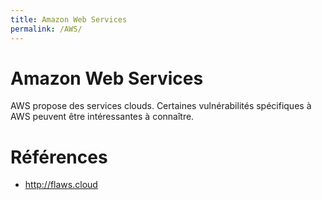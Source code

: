 ```yaml
---
title: Amazon Web Services
permalink: /AWS/
---
```


# Amazon Web Services
AWS propose des services clouds. Certaines vulnérabilités spécifiques à AWS peuvent être intéressantes à connaître.

# Références
- http://flaws.cloud
